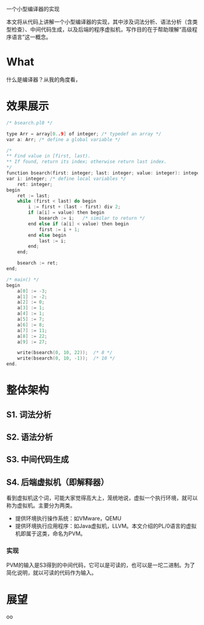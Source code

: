 

一个小型编译器的实现

本文将从代码上讲解一个小型编译器的实现，其中涉及词法分析、语法分析（含类型检查）、中间代码生成，以及后端的程序虚拟机，写作目的在于帮助理解“高级程序语言”这一概念。

# What
什么是编译器？从我的角度看，

# 效果展示
``` c
/* bsearch.pl0 */

type Arr = array[0..9] of integer; /* typedef an array */
var a: Arr; /* define a global variable */

/*
** Find value in [first, last).
** If found, return its index; otherwise return last index.
*/
function bsearch(first: integer; last: integer; value: integer): integer;
var i: integer; /* define local variables */
    ret: integer;
begin
    ret := last;
    while (first < last) do begin
        i := first + (last - first) div 2;
        if (a[i] = value) then begin
            bsearch := i;   /* similar to return */
        end else if (a[i] < value) then begin
            first := i + 1;
        end else begin
            last := i;
        end;
    end;

    bsearch := ret;
end;

/* main() */
begin
    a[0] := -3;
    a[1] := -2;
    a[2] := 0;
    a[3] := 1;
    a[4] := 1;
    a[5] := 7;
    a[6] := 8;
    a[7] := 11;
    a[8] := 22;
    a[9] := 27;

    write(bsearch(0, 10, 22));  /* 8 */
    write(bsearch(0, 10, -1));  /* 10 */
end.
```

# 整体架构


## S1. 词法分析


## S2. 语法分析


## S3. 中间代码生成


## S4. 后端虚拟机（即解释器）
看到虚拟机这个词，可能大家觉得高大上，笼统地说，虚拟一个执行环境，就可以称为虚拟机。主要分为两类。
 - 提供环境执行操作系统：如VMware，QEMU
 - 提供环境执行应用程序：如Java虚拟机，LLVM。本文介绍的PL/0语言的虚拟机即属于这类，命名为PVM。

### 实现
PVM的输入是S3得到的中间代码，它可以是可读的，也可以是一坨二进制。为了简化说明，就以可读的代码作为输入。


# 展望
oo












